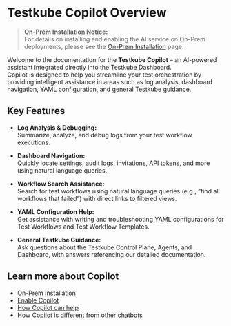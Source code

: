 # Testkube Copilot Overview

> **On-Prem Installation Notice:**  
> For details on installing and enabling the AI service on On-Prem deployments, please see the [On-Prem Installation](./copilot-on-prem-install.md) page.

Welcome to the documentation for the **Testkube Copilot** – an AI-powered assistant integrated directly into the Testkube Dashboard.  
Copilot is designed to help you streamline your test orchestration by providing intelligent assistance in areas such as log analysis, dashboard navigation, YAML configuration, and general Testkube guidance.

## Key Features

- **Log Analysis & Debugging:**  
  Summarize, analyze, and debug logs from your test workflow executions.

- **Dashboard Navigation:**  
  Quickly locate settings, audit logs, invitations, API tokens, and more using natural language queries.

- **Workflow Search Assistance:**  
  Search for test workflows using natural language queries (e.g., “find all workflows that failed”) with direct links to filtered views.

- **YAML Configuration Help:**  
  Get assistance with writing and troubleshooting YAML configurations for Test Workflows and Test Workflow Templates.

- **General Testkube Guidance:**  
  Ask questions about the Testkube Control Plane, Agents, and Dashboard, with answers referencing our detailed documentation.

## Learn more about Copilot

- [On-Prem Installation](./copilot-on-prem-install.md)
- [Enable Copilot](./copilot-enable.md)
- [How Copilot can help](./copilot-can-help.md)
- [How Copilot is different from other chatbots](./copilot-is-different.md)
